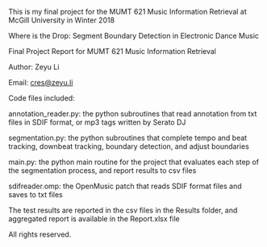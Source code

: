 This is my final project for the MUMT 621 Music Information Retrieval at McGill University in Winter 2018

Where is the Drop: Segment Boundary Detection in Electronic Dance Music

Final Project Report for MUMT 621 Music Information Retrieval

Author: Zeyu Li

Email: cres@zeyu.li

Code files included:

annotation_reader.py: the python subroutines that read annotation from txt files in SDIF format, or mp3 tags written by Serato DJ

segmentation.py: the python subroutines that complete tempo and beat tracking, downbeat tracking, boundary detection, and adjust boundaries

main.py: the python main routine for the project that evaluates each step of the segmentation process, and report results to csv files 

sdifreader.omp: the OpenMusic patch that reads SDIF format files and saves to txt files

The test results are reported in the csv files in the Results folder, and aggregated report is available in the Report.xlsx file

All rights reserved.
